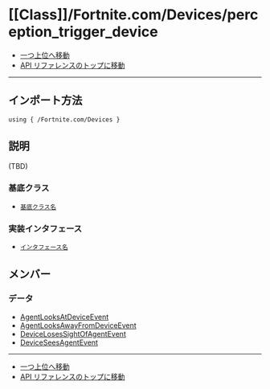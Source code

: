 # [[Class]]/Fortnite.com/Devices/perception_trigger_device

- [一つ上位へ移動](../main.md)
- [API リファレンスのトップに移動](../../../main.md)

---

## インポート方法

```verse
using { /Fortnite.com/Devices }
```

## 説明

(TBD)

### 基底クラス

- [`基底クラス名`]()

### 実装インタフェース

- [`インタフェース名`]()

## メンバー

### データ

- [AgentLooksAtDeviceEvent](./D_AgentLooksAtDeviceEvent/main.md)
- [AgentLooksAwayFromDeviceEvent](./D_AgentLooksAwayFromDeviceEvent/main.md)
- [DeviceLosesSightOfAgentEvent](./D_DeviceLosesSightOfAgentEvent/main.md)
- [DeviceSeesAgentEvent](./D_DeviceSeesAgentEvent/main.md)

---

- [一つ上位へ移動](../main.md)
- [API リファレンスのトップに移動](../../../main.md)

